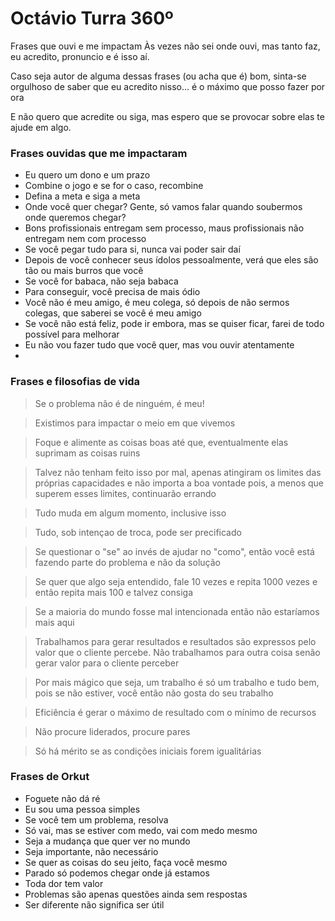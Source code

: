 # Octávio Turra 360º

Frases que ouvi e me impactam
Às vezes não sei onde ouvi, mas tanto faz, eu acredito, pronuncio e é isso aí.

Caso seja autor de alguma dessas frases (ou acha que é) bom, sinta-se orgulhoso de saber que eu acredito nisso... é o máximo que posso fazer por ora

E não quero que acredite ou siga, mas espero que se provocar sobre elas te ajude em algo.

### Frases ouvidas que me impactaram

- Eu quero um dono e um prazo
- Combine o jogo e se for o caso, recombine
- Defina a meta e siga a meta
- Onde você quer chegar? Gente, só vamos falar quando soubermos onde queremos chegar?
- Bons profissionais entregam sem processo, maus profissionais não entregam nem com processo
- Se você pegar tudo para si, nunca vai poder sair daí
- Depois de você conhecer seus ídolos pessoalmente, verá que eles são tão ou mais burros que você
- Se você for babaca, não seja babaca
- Para conseguir, você precisa de mais ódio
- Você não é meu amigo, é meu colega, só depois de não sermos colegas, que saberei se você é meu amigo
- Se você não está feliz, pode ir embora, mas se quiser ficar, farei de todo possível para melhorar
- Eu não vou fazer tudo que você quer, mas vou ouvir atentamente
- 

### Frases e filosofias de vida

> Se o problema não é de ninguém, é meu!

> Existimos para impactar o meio em que vivemos

> Foque e alimente as coisas boas até que, eventualmente elas suprimam as coisas ruins

> Talvez não tenham feito isso por mal, apenas atingiram os limites das próprias capacidades
> e não importa a boa vontade pois, a menos que superem esses limites, continuarão errando

> Tudo muda em algum momento, inclusive isso

> Tudo, sob intençao de troca, pode ser precificado

> Se questionar o "se" ao invés de ajudar no "como", então
> você está fazendo parte do problema e não da solução

> Se quer que algo seja entendido, fale 10 vezes e repita 1000 vezes
> e então repita mais 100 e talvez consiga

> Se a maioria do mundo fosse mal intencionada
> então não estaríamos mais aqui

> Trabalhamos para gerar resultados e resultados são expressos pelo valor que o cliente
> percebe. Não trabalhamos para outra coisa senão gerar valor para o cliente perceber

> Por mais mágico que seja, um trabalho é só um trabalho
> e tudo bem, pois se não estiver, você então não gosta do seu trabalho

> Eficiência é gerar o máximo de resultado com o mínimo de recursos

> Não procure liderados, procure pares

> Só há mérito se as condições iniciais forem igualitárias

### Frases de Orkut

- Foguete não dá ré
- Eu sou uma pessoa simples
- Se você tem um problema, resolva
- Só vai, mas se estiver com medo, vai com medo mesmo
- Seja a mudança que quer ver no mundo
- Seja importante, não necessário
- Se quer as coisas do seu jeito, faça você mesmo
- Parado só podemos chegar onde já estamos
- Toda dor tem valor
- Problemas são apenas questões ainda sem respostas
- Ser diferente não significa ser útil
